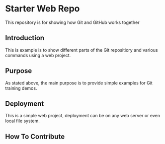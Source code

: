 # Starter Web Repo

This repository is for showing how Git and GitHub works together

## Introduction

This is example is to show different parts of the Git repositiory and various commands using a web project.

## Purpose

 As stated above, the main purpose is to provide simple examples for Git training demos.

## Deployment

This is a simple web project, deployment can be on any web server or even local file system.

## How To Contribute

